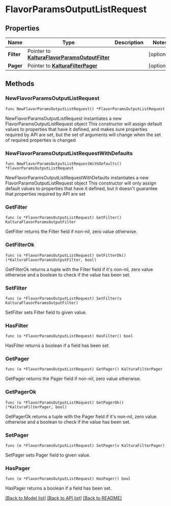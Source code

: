 # FlavorParamsOutputListRequest

## Properties

Name | Type | Description | Notes
------------ | ------------- | ------------- | -------------
**Filter** | Pointer to [**KalturaFlavorParamsOutputFilter**](KalturaFlavorParamsOutputFilter.md) |  | [optional] 
**Pager** | Pointer to [**KalturaFilterPager**](KalturaFilterPager.md) |  | [optional] 

## Methods

### NewFlavorParamsOutputListRequest

`func NewFlavorParamsOutputListRequest() *FlavorParamsOutputListRequest`

NewFlavorParamsOutputListRequest instantiates a new FlavorParamsOutputListRequest object
This constructor will assign default values to properties that have it defined,
and makes sure properties required by API are set, but the set of arguments
will change when the set of required properties is changed

### NewFlavorParamsOutputListRequestWithDefaults

`func NewFlavorParamsOutputListRequestWithDefaults() *FlavorParamsOutputListRequest`

NewFlavorParamsOutputListRequestWithDefaults instantiates a new FlavorParamsOutputListRequest object
This constructor will only assign default values to properties that have it defined,
but it doesn't guarantee that properties required by API are set

### GetFilter

`func (o *FlavorParamsOutputListRequest) GetFilter() KalturaFlavorParamsOutputFilter`

GetFilter returns the Filter field if non-nil, zero value otherwise.

### GetFilterOk

`func (o *FlavorParamsOutputListRequest) GetFilterOk() (*KalturaFlavorParamsOutputFilter, bool)`

GetFilterOk returns a tuple with the Filter field if it's non-nil, zero value otherwise
and a boolean to check if the value has been set.

### SetFilter

`func (o *FlavorParamsOutputListRequest) SetFilter(v KalturaFlavorParamsOutputFilter)`

SetFilter sets Filter field to given value.

### HasFilter

`func (o *FlavorParamsOutputListRequest) HasFilter() bool`

HasFilter returns a boolean if a field has been set.

### GetPager

`func (o *FlavorParamsOutputListRequest) GetPager() KalturaFilterPager`

GetPager returns the Pager field if non-nil, zero value otherwise.

### GetPagerOk

`func (o *FlavorParamsOutputListRequest) GetPagerOk() (*KalturaFilterPager, bool)`

GetPagerOk returns a tuple with the Pager field if it's non-nil, zero value otherwise
and a boolean to check if the value has been set.

### SetPager

`func (o *FlavorParamsOutputListRequest) SetPager(v KalturaFilterPager)`

SetPager sets Pager field to given value.

### HasPager

`func (o *FlavorParamsOutputListRequest) HasPager() bool`

HasPager returns a boolean if a field has been set.


[[Back to Model list]](../README.md#documentation-for-models) [[Back to API list]](../README.md#documentation-for-api-endpoints) [[Back to README]](../README.md)



